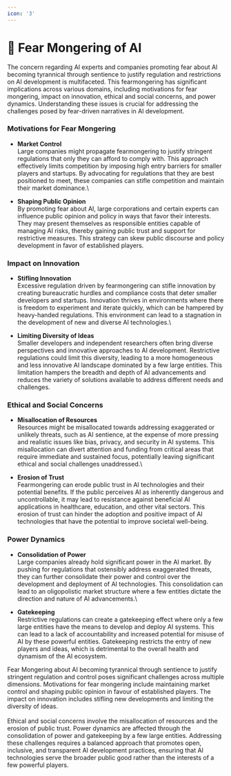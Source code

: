 ```yaml
---
icon: '3'
---
```


# 🔸 Fear Mongering of AI

The concern regarding AI experts and companies promoting fear about AI becoming tyrannical through sentience to justify regulation and restrictions on AI development is multifaceted. This fearmongering has significant implications across various domains, including motivations for fear mongering, impact on innovation, ethical and social concerns, and power dynamics. Understanding these issues is crucial for addressing the challenges posed by fear-driven narratives in AI development.

### Motivations for Fear Mongering

* **Market Control**\
  Large companies might propagate fearmongering to justify stringent regulations that only they can afford to comply with. This approach effectively limits competition by imposing high entry barriers for smaller players and startups. By advocating for regulations that they are best positioned to meet, these companies can stifle competition and maintain their market dominance.\

* **Shaping Public Opinion**\
  By promoting fear about AI, large corporations and certain experts can influence public opinion and policy in ways that favor their interests. They may present themselves as responsible entities capable of managing AI risks, thereby gaining public trust and support for restrictive measures. This strategy can skew public discourse and policy development in favor of established players.

### Impact on Innovation

* **Stifling Innovation**\
  Excessive regulation driven by fearmongering can stifle innovation by creating bureaucratic hurdles and compliance costs that deter smaller developers and startups. Innovation thrives in environments where there is freedom to experiment and iterate quickly, which can be hampered by heavy-handed regulations. This environment can lead to a stagnation in the development of new and diverse AI technologies.\

* **Limiting Diversity of Ideas**\
  Smaller developers and independent researchers often bring diverse perspectives and innovative approaches to AI development. Restrictive regulations could limit this diversity, leading to a more homogeneous and less innovative AI landscape dominated by a few large entities. This limitation hampers the breadth and depth of AI advancements and reduces the variety of solutions available to address different needs and challenges.

### Ethical and Social Concerns

* **Misallocation of Resources**\
  Resources might be misallocated towards addressing exaggerated or unlikely threats, such as AI sentience, at the expense of more pressing and realistic issues like bias, privacy, and security in AI systems. This misallocation can divert attention and funding from critical areas that require immediate and sustained focus, potentially leaving significant ethical and social challenges unaddressed.\

* **Erosion of Trust**\
  Fearmongering can erode public trust in AI technologies and their potential benefits. If the public perceives AI as inherently dangerous and uncontrollable, it may lead to resistance against beneficial AI applications in healthcare, education, and other vital sectors. This erosion of trust can hinder the adoption and positive impact of AI technologies that have the potential to improve societal well-being.

### Power Dynamics

* **Consolidation of Power**\
  Large companies already hold significant power in the AI market. By pushing for regulations that ostensibly address exaggerated threats, they can further consolidate their power and control over the development and deployment of AI technologies. This consolidation can lead to an oligopolistic market structure where a few entities dictate the direction and nature of AI advancements.\

* **Gatekeeping**\
  Restrictive regulations can create a gatekeeping effect where only a few large entities have the means to develop and deploy AI systems. This can lead to a lack of accountability and increased potential for misuse of AI by these powerful entities. Gatekeeping restricts the entry of new players and ideas, which is detrimental to the overall health and dynamism of the AI ecosystem.

Fear Mongering about AI becoming tyrannical through sentience to justify stringent regulation and control poses significant challenges across multiple dimensions. Motivations for fear mongering include maintaining market control and shaping public opinion in favour of established players. The impact on innovation includes stifling new developments and limiting the diversity of ideas. \
\
Ethical and social concerns involve the misallocation of resources and the erosion of public trust. Power dynamics are affected through the consolidation of power and gatekeeping by a few large entities. Addressing these challenges requires a balanced approach that promotes open, inclusive, and transparent AI development practices, ensuring that AI technologies serve the broader public good rather than the interests of a few powerful players.
